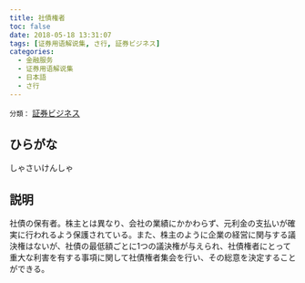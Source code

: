 ```yaml
---
title: 社債権者
toc: false
date: 2018-05-18 13:31:07
tags: [证券用语解说集, さ行, 証券ビジネス]
categories:
  - 金融服务
  - 证券用语解说集
  - 日本語
  - さ行
---
```


`分類：` [証券ビジネス](/tags/証券ビジネス/)

## ひらがな

しゃさいけんしゃ

## 説明

社債の保有者。株主とは異なり、会社の業績にかかわらず、元利金の支払いが確実に行われるよう保護されている。また、株主のように企業の経営に関与する議決権はないが、社債の最低額ごとに1つの議決権が与えられ、社債権者にとって重大な利害を有する事項に関して社債権者集会を行い、その総意を決定することができる。
